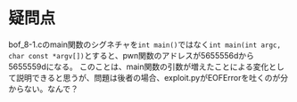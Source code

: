 # 疑問点

bof_8-1.cのmain関数のシグネチャを`int main()`ではなく`int main(int argc, char const *argv[])`とすると、pwn関数のアドレスが5655556dから5655559dになる。
このことは、main関数の引数が増えたことによる変化として説明できると思うが、問題は後者の場合、exploit.pyがEOFErrorを吐くのが分からない。なんで？